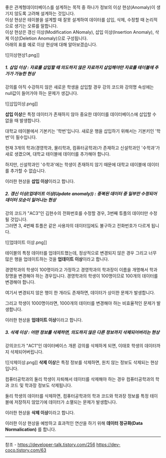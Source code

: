 좋은 관계형데이터베이스를 설계하는 목적 중 하나가 정보의 이상 현상(Anomaly)이 생기지 않도록 고려해 설계하는 것입니다.  
이상 현상은 테이블을 설계할 때 잘못 설계하여 데이터를 삽입, 삭제, 수정할 때 논리적으로 생기는 오류를 말합니다.  
이상 현상은 갱신 이상(Modification ANomaly), 삽입 이상(Insertion Anomaly), 삭제 이상(Deletion Anomaly)으로 구성됩니다.  
아래의 표를 예로 이상 현상에 대해 알아보겠습니다.

![[이상현상1.png]]

##### **1. 삽입 이상 :** 자료를 삽입할 때 의도하지 않은 자료까지 삽입해야만 자료를 테이블에 추가가 가능한 현상  
강의를 아직 수강하지 않은 새로운 학생을 삽입할 경우 강의 코드와 강의명 속성에는 null값이 들어가야 하는 문제가 생깁니다.  

![[삽입이상.png]]

**삽입 이상**은 특정 데이터가 존재하지 않아 중요한 데이터를 데이터베이스에 삽입할 수 없을 때 발생합니다.  
   
대학교 테이블에서 기본키는 '학번'입니다. 새로운 행을 삽입하기 위해서는 기본키인 '학번'이 필수입니다.  
   
현재 3개의 학과(경영학과, 물리학과, 컴퓨터공학과)가 존재하고 신설학과인 '수학과'가 새로 생겼으며, 대학교 테이블에 데이터를 추가해야 합니다.

하지만, 신설학과인 '수학과'에는 학생이 존재하지 않기 때문에 대학교 테이블에 데이터를 추가할 수 없습니다.  
   
이러한 현상을 **삽입 이상**이라고 합니다.



   
##### **2. 갱신 이상(업데이트 이상(Update anomaly)) :** 중복된 데이터 중 일부만 수정되어 데이터 모순이 일어나는 현상  
강의 코드가 "AC3"인 김현수의 전화번호를 수정할 경우, 3번째 튜플의 데이터만 수정될 것입니다.   
그러면 3, 4번째 튜플은 같은 사용자의 데이터임에도 불구하고 전화번호가 다르게 됩니다.  


![[업데이트 이상.png]]

테이블의 특정 데이터를 업데이트했는데, 정상적으로 변경되지 않은 경우 그리고 너무 많은 행을 업데이트하는 것을 **업데이트 이상**이라고 합니다.  
   
경영학과의 학생이 100명이라고 가정하고 경영학과의 학과장이 이름을 개명해서 학과장명을 변경해야 하는 경우입니다.
경영학과의 학생이 100명이므로 100개의 데이터를 변경해야 합니다.  
   
여기서 변경되지 않은 행이 한 개라도 존재하면, 데이터가 상이한 문제가 발생합니다.  
   
그리고 학생이 1000명이라면, 1000개의 데이터를 변경해야 하는 비효율적인 문제가 발생합니다.  
   
이러한 현상을 **업데이트 이상**이라고 합니다.






##### **3. 삭제 이상 :** 어떤 정보를 삭제하면, 의도하지 않은 다른 정보까지 삭제되어버리는 현상  
강의코드가 "AC1"인 데이터베이스 개론 강의를 삭제하게 되면, 이태호 학생의 데이터까지 삭제되어버립니다.  

![[삭제이상.png]]
**삭제 이상**은 특정 정보를 삭제하면, 원치 않는 정보도 삭제되는 현상입니다.  
   
컴퓨터공학과의 둘리 학생이 자퇴해서 데이터를 삭제해야 하는 경우 컴퓨터공학과의 학과 코드 및 학과장 정보도 삭제됩니다.

둘리 학생의 데이터를 삭제하면, 컴퓨터공학과의 학과 코드와 학과장 정보를 특정 테이블에 저장하지 않았기에 데이터가 소멸되는 문제가 발생합니다.  
   
이러한 현상을 **삭제 이상**이라고 합니다.




이러한 이상 현상을 예방하고 효과적인 연산을 하기 위해 **데이터 정규화(Data Normalication)** 를 합니다.



---
참조  - https://developer-talk.tistory.com/256
https://dev-coco.tistory.com/63